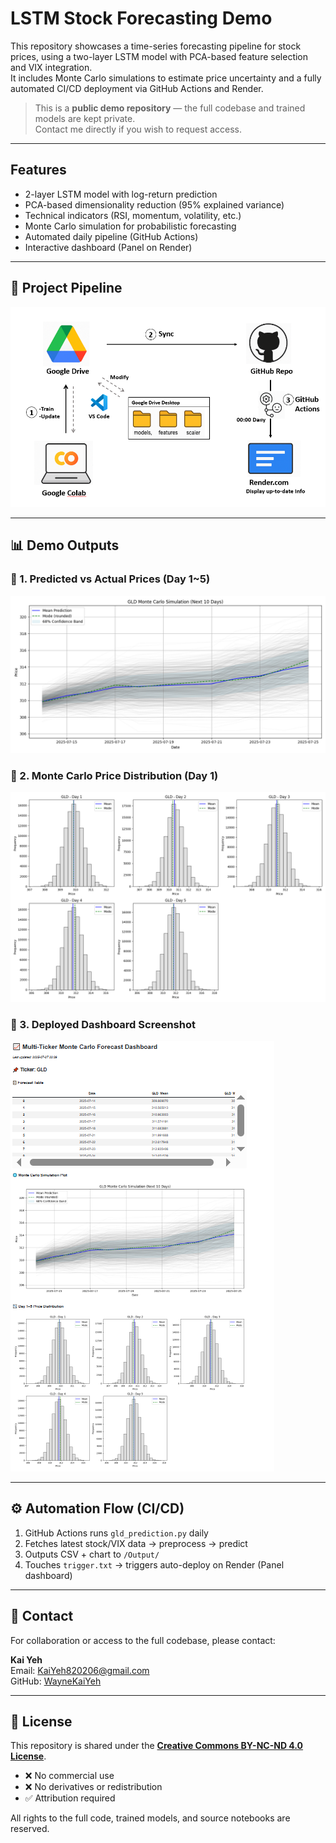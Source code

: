 
# LSTM Stock Forecasting Demo

This repository showcases a time-series forecasting pipeline for stock prices, using a two-layer LSTM model with PCA-based feature selection and VIX integration.  
It includes Monte Carlo simulations to estimate price uncertainty and a fully automated CI/CD deployment via GitHub Actions and Render.

> This is a **public demo repository** — the full codebase and trained models are kept private.  
> Contact me directly if you wish to request access.

---

## Features

- 2-layer LSTM model with log-return prediction
- PCA-based dimensionality reduction (95% explained variance)
- Technical indicators (RSI, momentum, volatility, etc.)
- Monte Carlo simulation for probabilistic forecasting
- Automated daily pipeline (GitHub Actions)
- Interactive dashboard (Panel on Render)

---

## 🧱 Project Pipeline

![Pipeline Diagram](images/pipeline_diagram.png)

---

## 📊 Demo Outputs

### 🔹 1. Predicted vs Actual Prices (Day 1~5)
![Prediction vs Actual](demo/prediction_vs_actual.png)

### 🔹 2. Monte Carlo Price Distribution (Day 1)
![Monte Carlo Simulation](demo/montecarlo_day1.png)

### 🔹 3. Deployed Dashboard Screenshot
![Dashboard Screenshot](demo/dashboard_screenshot.png)

---

## ⚙️ Automation Flow (CI/CD)

1. GitHub Actions runs `gld_prediction.py` daily
2. Fetches latest stock/VIX data → preprocess → predict
3. Outputs CSV + chart to `/Output/`
4. Touches `trigger.txt` → triggers auto-deploy on Render (Panel dashboard)

---

## 📎 Contact

For collaboration or access to the full codebase, please contact:

**Kai Yeh**  
Email: KaiYeh820206@gmail.com  
GitHub: [WayneKaiYeh](https://github.com/yourusername)

---

## 📄 License

This repository is shared under the [**Creative Commons BY-NC-ND 4.0 License**](https://creativecommons.org/licenses/by-nc-nd/4.0/).

- ❌ No commercial use
- ❌ No derivatives or redistribution
- ✅ Attribution required

All rights to the full code, trained models, and source notebooks are reserved.
